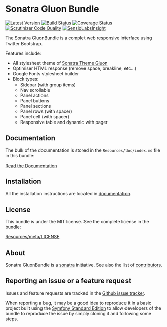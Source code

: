Sonatra Gluon Bundle
====================

[![Latest Version](https://img.shields.io/packagist/v/sonatra/gluon-bundle.svg)](https://packagist.org/packages/sonatra/gluon-bundle)
[![Build Status](https://img.shields.io/travis/sonatra/SonatraGluonBundle/master.svg)](https://travis-ci.org/sonatra/SonatraGluonBundle)
[![Coverage Status](https://img.shields.io/coveralls/sonatra/SonatraGluonBundle/master.svg)](https://coveralls.io/r/sonatra/SonatraGluonBundle?branch=master)
[![Scrutinizer Code Quality](https://scrutinizer-ci.com/g/sonatra/SonatraGluonBundle/badges/quality-score.png?b=master)](https://scrutinizer-ci.com/g/sonatra/SonatraGluonBundle?branch=master)
[![SensioLabsInsight](https://img.shields.io/sensiolabs/i/f0bf3d98-f059-4251-954b-92bc1f4589dc.svg)](https://insight.sensiolabs.com/projects/f0bf3d98-f059-4251-954b-92bc1f4589dc)

The Sonatra GluonBundle is a complet web responsive interface using Twitter Bootstrap.

Features include:

- All stylesheet theme of [Sonatra Theme Gluon](https://github.com/sonatra/sonatra-theme-gluon)
- Optimiser HTML response (remove space, breakline, etc...)
- Google Fonts stylesheet builder
- Block types:
  - Sidebar (with group items)
  - Nav scrollable
  - Panel actions
  - Panel buttons
  - Panel sections
  - Panel rows (with spacer)
  - Panel cell (with spacer)
  - Responsive table and dynamic with pager

Documentation
-------------

The bulk of the documentation is stored in the `Resources/doc/index.md`
file in this bundle:

[Read the Documentation](Resources/doc/index.md)

Installation
------------

All the installation instructions are located in [documentation](Resources/doc/index.md).

License
-------

This bundle is under the MIT license. See the complete license in the bundle:

[Resources/meta/LICENSE](Resources/meta/LICENSE)

About
-----

Sonatra GluonBundle is a [sonatra](https://github.com/sonatra) initiative.
See also the list of [contributors](https://github.com/sonatra/SonatraGluonBundle/contributors).

Reporting an issue or a feature request
---------------------------------------

Issues and feature requests are tracked in the [Github issue tracker](https://github.com/sonatra/SonatraGluonBundle/issues).

When reporting a bug, it may be a good idea to reproduce it in a basic project
built using the [Symfony Standard Edition](https://github.com/symfony/symfony-standard)
to allow developers of the bundle to reproduce the issue by simply cloning it
and following some steps.
